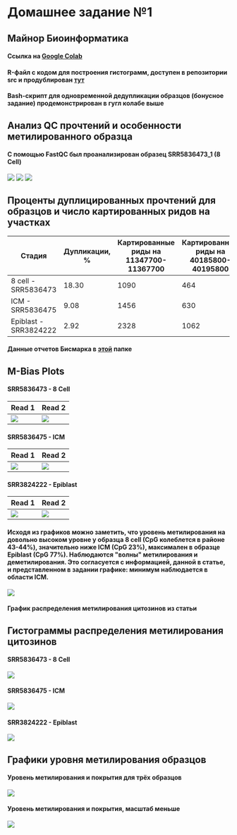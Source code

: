 # Домашнее задание №1 
## Майнор Биоинформатика
#### Ссылка на [Google Colab](https://colab.research.google.com/drive/1h8O9nEpemlNGFgMil5XEJfAG4H70XmK2?usp=sharing)
#### R-файл с кодом для построения гистограмм, доступен в репозитории src и продублирован [тут](https://github.com/dannygrig/hse_hw1_meth/blob/main/src/dz1_meth.R)
#### Bash-скрипт для одновременной дедупликации образцов (бонусное задание) продемонстрирован в гугл колабе выше
## Анализ QC прочтений и особенности метилированного образца
#### С помощью FastQC был проанализирован образец SRR5836473_1  (8 Cell)
 ![](https://github.com/dannygrig/hse_hw1_meth/blob/main/images/gc_dist.png)
 ![](https://github.com/dannygrig/hse_hw1_meth/blob/main/images/seq_content.png)
 ![](https://github.com/dannygrig/hse_hw1_meth/blob/main/images/seq_dup_lvl.png)
## Проценты дуплицированных прочтений для образцов и число картированных ридов на участках
| Стадия | Дупликации, % | Картированные риды на 11347700-11367700 | Картированные риды на 40185800-40195800 |
| --- | --- | --- | --- |
| 8 cell - SRR5836473 | 18.30 | 1090 | 464 |
| ICM - SRR5836475 | 9.08 | 1456 | 630 |
| Epiblast - SRR3824222 | 2.92 | 2328 | 1062 |
#### Данные отчетов Бисмарка в [этой](https://github.com/dannygrig/hse_hw1_meth/tree/main/data) папке
## M-Bias Plots
#### SRR5836473 - 8 Cell
| Read 1  | Read 2 |
| ------------- | ------------- |
| ![](https://github.com/dannygrig/hse_hw1_meth/blob/main/images/Bismark%20M-bias%20Read%201%208%20cell.png)  | ![](https://github.com/dannygrig/hse_hw1_meth/blob/main/images/Bismark%20M-bias%20Read%202%208%20cell.png)  |
#### SRR5836475 - ICM
| Read 1  | Read 2 |
| ------------- | ------------- |
| ![](https://github.com/dannygrig/hse_hw1_meth/blob/main/images/Bismark%20M-bias%20Read%201%20ICM.png)  | ![](https://github.com/dannygrig/hse_hw1_meth/blob/main/images/Bismark%20M-bias%20Read%202%20ICM.png)  |
#### SRR3824222 - Epiblast
| Read 1  | Read 2 |
| ------------- | ------------- |
| ![](https://github.com/dannygrig/hse_hw1_meth/blob/main/images/Bismark%20M-bias%20Read%201%20Epiblast.png)  | ![](https://github.com/dannygrig/hse_hw1_meth/blob/main/images/Bismark%20M-bias%20Read%202%20Epiblast.png)  |
#### Исходя из графиков можно заметить, что уровень метилирования на довольно высоком уровне у образца 8 cell (CpG колеблется в районе 43-44%), значительно ниже ICM (CpG 23%), максимален в образце Epiblast (CpG 77%). Наблюдаются "волны" метилирования и деметилирования. Это согласуется с информацией, данной в статье, и представленном в задании графике: минимум наблюдается в области ICM.
 ![](https://github.com/dannygrig/hse_hw1_meth/blob/main/images/article_meth.jpg)
#### График распределения метилирования цитозинов из статьи  
## Гистограммы распределения метилирования цитозинов
#### **SRR5836473 - 8 Cell**
 ![](https://github.com/dannygrig/hse_hw1_meth/blob/main/images/graph_SRR5836473.png)
#### **SRR5836475 - ICM**
 ![](https://github.com/dannygrig/hse_hw1_meth/blob/main/images/graph_SRR5836475.png)
#### **SRR3824222 - Epiblast**
 ![](https://github.com/dannygrig/hse_hw1_meth/blob/main/images/graph_SRR3824222.png)
## Графики уровня метилирования образцов
#### **Уровень метилирования и покрытия для трёх образцов**
 ![](https://github.com/dannygrig/hse_hw1_meth/blob/main/images/image_cov%20(2).png)
#### **Уровень метилирования и покрытия, масштаб меньше**
 ![](https://github.com/dannygrig/hse_hw1_meth/blob/main/images/image_cov_.png)
